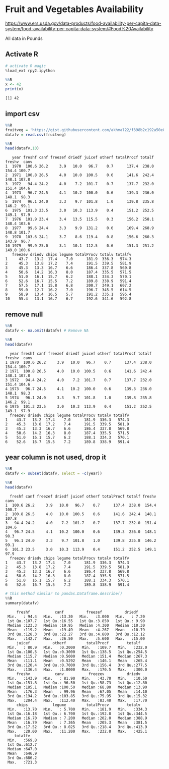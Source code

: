 # Fruit and Vegetables Availability

https://www.ers.usda.gov/data-products/food-availability-per-capita-data-system/food-availability-per-capita-data-system/#Food%20Availability

All data in Pounds

## Activate R


```python
# activate R magic
%load_ext rpy2.ipython
```


```r
%%R
x <- 42
print(x)
```


    [1] 42



## import csv


```r
%%R
fruitveg = 'https://gist.githubusercontent.com/akhmal22/f398b2c192a50e8acec9c9dd31a96ee3/raw/5c8ab16d36332ddd2ec3ef06925f13b27d3300f4/fruitveg.csv'
datafv = read.csv(fruitveg)
```


```r
%%R
head(datafv,10)
```


       year freshf canf freezef driedf juicef otherf totalProcf totalf freshv  canv
    1  1970  100.6 26.2     3.9   10.0   96.7    0.7      137.4  238.0  154.4 100.7
    2  1971  100.8 26.5     4.0   10.0  100.5    0.6      141.6  242.4  148.1 107.8
    3  1972   94.4 24.2     4.0    7.2  101.7    0.7      137.7  232.0  151.4 104.6
    4  1973   96.7 24.5     4.1   10.2  100.0    0.6      139.3  236.0  148.1  98.3
    5  1974   96.1 24.0     3.3    9.7  101.8    1.0      139.8  235.8  146.2  99.1
    6  1975  101.3 23.5     3.0   10.3  113.9    0.4      151.2  252.5  149.1  97.9
    7  1976  101.9 23.4     3.4   13.5  115.5    0.3      156.2  258.1  148.4 103.6
    8  1977   99.6 24.4     3.3    9.9  131.2    0.6      169.4  268.9  148.8 101.7
    9  1978  103.6 24.1     3.7    8.6  119.4    0.8      156.6  260.3  143.9  96.7
    10 1979   99.9 25.0     3.1   10.1  112.5    0.6      151.3  251.2  149.0 100.6
       freezev driedv chips legume totalProcv totalv totalfv
    1     43.7   13.2  17.4    7.0      181.9  336.3   574.3
    2     45.3   13.8  17.2    7.4      191.5  339.5   581.9
    3     45.3   13.3  16.7    6.6      186.4  337.8   569.8
    4     50.6   14.2  16.3    8.0      187.4  335.5   571.5
    5     51.0   16.1  15.7    6.2      188.1  334.3   570.1
    6     52.6   16.7  15.5    7.2      189.8  338.9   591.4
    7     57.5   17.1  15.8    6.8      200.7  349.1   607.2
    8     59.0   12.7  16.2    7.0      196.7  345.5   614.5
    9     58.9   13.4  16.5    5.7      191.2  335.1   595.4
    10    55.4   13.1  16.7    6.7      192.6  341.6   592.8



## remove null


```r
%%R
datafv <- na.omit(datafv) # Remove NA
```


```r
%%R
head(datafv)
```


      year freshf canf freezef driedf juicef otherf totalProcf totalf freshv  canv
    1 1970  100.6 26.2     3.9   10.0   96.7    0.7      137.4  238.0  154.4 100.7
    2 1971  100.8 26.5     4.0   10.0  100.5    0.6      141.6  242.4  148.1 107.8
    3 1972   94.4 24.2     4.0    7.2  101.7    0.7      137.7  232.0  151.4 104.6
    4 1973   96.7 24.5     4.1   10.2  100.0    0.6      139.3  236.0  148.1  98.3
    5 1974   96.1 24.0     3.3    9.7  101.8    1.0      139.8  235.8  146.2  99.1
    6 1975  101.3 23.5     3.0   10.3  113.9    0.4      151.2  252.5  149.1  97.9
      freezev driedv chips legume totalProcv totalv totalfv
    1    43.7   13.2  17.4    7.0      181.9  336.3   574.3
    2    45.3   13.8  17.2    7.4      191.5  339.5   581.9
    3    45.3   13.3  16.7    6.6      186.4  337.8   569.8
    4    50.6   14.2  16.3    8.0      187.4  335.5   571.5
    5    51.0   16.1  15.7    6.2      188.1  334.3   570.1
    6    52.6   16.7  15.5    7.2      189.8  338.9   591.4



## year column is not used, drop it


```r
%%R
datafv <- subset(datafv, select = -c(year))
```


```r
%%R
head(datafv)
```


      freshf canf freezef driedf juicef otherf totalProcf totalf freshv  canv
    1  100.6 26.2     3.9   10.0   96.7    0.7      137.4  238.0  154.4 100.7
    2  100.8 26.5     4.0   10.0  100.5    0.6      141.6  242.4  148.1 107.8
    3   94.4 24.2     4.0    7.2  101.7    0.7      137.7  232.0  151.4 104.6
    4   96.7 24.5     4.1   10.2  100.0    0.6      139.3  236.0  148.1  98.3
    5   96.1 24.0     3.3    9.7  101.8    1.0      139.8  235.8  146.2  99.1
    6  101.3 23.5     3.0   10.3  113.9    0.4      151.2  252.5  149.1  97.9
      freezev driedv chips legume totalProcv totalv totalfv
    1    43.7   13.2  17.4    7.0      181.9  336.3   574.3
    2    45.3   13.8  17.2    7.4      191.5  339.5   581.9
    3    45.3   13.3  16.7    6.6      186.4  337.8   569.8
    4    50.6   14.2  16.3    8.0      187.4  335.5   571.5
    5    51.0   16.1  15.7    6.2      188.1  334.3   570.1
    6    52.6   16.7  15.5    7.2      189.8  338.9   591.4




```python
# this method similar to pandas.Dataframe.describe()
%%R
summary(datafv)
```


         freshf           canf          freezef          driedf     
     Min.   : 94.4   Min.   :13.30   Min.   :3.000   Min.   : 7.20  
     1st Qu.:107.7   1st Qu.:16.55   1st Qu.:3.850   1st Qu.: 9.90  
     Median :123.3   Median :19.95   Median :4.300   Median :10.30  
     Mean   :119.2   Mean   :19.49   Mean   :4.267   Mean   :10.79  
     3rd Qu.:128.3   3rd Qu.:22.27   3rd Qu.:4.800   3rd Qu.:12.12  
     Max.   :142.7   Max.   :26.50   Max.   :5.600   Max.   :15.00  
         juicef          otherf         totalProcf        totalf     
     Min.   : 80.9   Min.   :0.2000   Min.   :109.7   Min.   :232.0  
     1st Qu.:100.5   1st Qu.:0.3000   1st Qu.:138.5   1st Qu.:254.5  
     Median :115.7   Median :0.5000   Median :151.4   Median :267.3  
     Mean   :111.1   Mean   :0.5292   Mean   :146.1   Mean   :265.4  
     3rd Qu.:120.4   3rd Qu.:0.7000   3rd Qu.:156.4   3rd Qu.:277.5  
     Max.   :136.4   Max.   :1.0000   Max.   :170.5   Max.   :300.0  
         freshv           canv           freezev          driedv     
     Min.   :143.9   Min.   : 81.90   Min.   :43.70   Min.   :10.50  
     1st Qu.:151.8   1st Qu.: 96.50   1st Qu.:58.73   1st Qu.:12.80  
     Median :185.1   Median :100.50   Median :68.80   Median :13.90  
     Mean   :176.3   Mean   : 99.96   Mean   :67.05   Mean   :14.10  
     3rd Qu.:194.2   3rd Qu.:103.85   3rd Qu.:75.95   3rd Qu.:15.32  
     Max.   :204.4   Max.   :112.40   Max.   :83.40   Max.   :17.70  
         chips           legume         totalProcv        totalv     
     Min.   :13.70   Min.   : 5.700   Min.   :181.9   Min.   :334.3  
     1st Qu.:16.18   1st Qu.: 6.700   1st Qu.:192.8   1st Qu.:344.5  
     Median :16.70   Median : 7.200   Median :202.0   Median :388.9  
     Mean   :16.79   Mean   : 7.365   Mean   :205.3   Mean   :381.5  
     3rd Qu.:17.52   3rd Qu.: 8.025   3rd Qu.:218.4   3rd Qu.:413.9  
     Max.   :20.00   Max.   :11.200   Max.   :232.0   Max.   :425.1  
        totalfv     
     Min.   :569.8  
     1st Qu.:612.7  
     Median :647.0  
     Mean   :646.9  
     3rd Qu.:686.2  
     Max.   :721.3  


